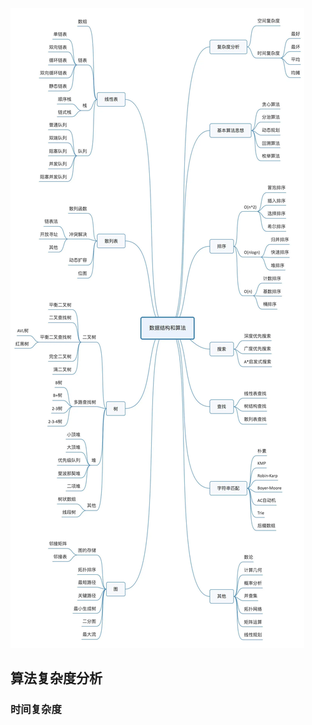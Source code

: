 ![file-20250206151523543.png](https://raw.githubusercontent.com/Enki-Zhang/blog_img/master/20250206151523.png)


## 算法复杂度分析

###  时间复杂度
  